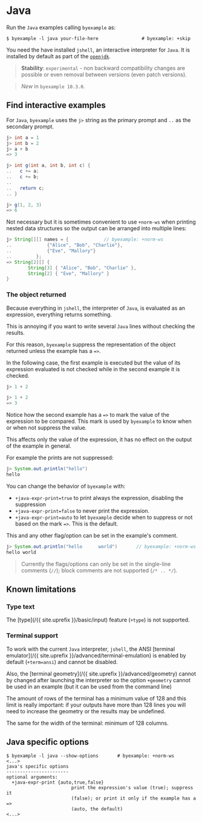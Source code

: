 # Java

Run the `Java` examples calling `byexample` as:

```shell
$ byexample -l java your-file-here                # byexample: +skip
```

You need the have installed `jshell`, an interactive interpreter
for `Java`. It is installed by default as part of the
[`openjdk`](https://openjdk.java.net/).

> **Stability**: ``experimental`` - non backward compatibility changes are
> possible or even removal between versions (even patch versions).

> *New* in ``byexample 10.3.0``.

## Find interactive examples

For ``Java``, ``byexample`` uses the ``j>`` string as the primary prompt
and ``..`` as the secondary prompt.


```java
j> int a = 1
j> int b = 2
j> a + b
=> 3

j> int g(int a, int b, int c) {
..   c += a;
..   c += b;
..
..   return c;
.. }

j> g(1, 2, 3)
=> 6
```

Not necessary but it is sometimes convenient to use `+norm-ws`
when printing nested data structures so the output can be arranged into
multiple lines:

```java
j> String[][] names = {             // byexample: +norm-ws
..             {"Alice", "Bob", "Charlie"},
..             {"Eve", "Mallory"}
..         };
=> String[2][] {
        String[3] { "Alice", "Bob", "Charlie" },
        String[2] { "Eve", "Mallory" }
}
```

### The object returned

Because everything in `jshell`, the interpreter of `Java`, is evaluated
as an expression, everything returns something.

This is annoying if you want to write several ``Java`` lines without checking
the results.

For this reason, ``byexample`` suppress the representation of the object
returned unless the example has a ``=>``.

In the following case, the first example is executed but the value of
its expression evaluated is not checked while in the second example
it is checked.

```java
j> 1 + 2

j> 1 + 2
=> 3
```

Notice how the second example has a `=>` to mark the value of the
expression to be compared. This mark is used by `byexample` to know when
or when not suppress the value.

This affects only the value of the expression, it has no effect on the
output of the example in general.

For example the prints are not suppressed:

```java
j> System.out.println("hello")
hello
```

You can change the behavior of `byexample` with:

 - `+java-expr-print=true` to print always the expression, disabling the
suppression
 - `+java-expr-print=false` to never print the expression.
 - `+java-expr-print=auto` to let `byexample` decide when to suppress or
not based on the mark `=>`. This is the default.

This and any other flag/option can be set in the example's comment.

```java
j> System.out.println("hello      world")       // byexample: +norm-ws
hello world
```

> Currently the flags/options can only be set in the single-line
> comments (`//`); block comments are not supported (`/* .. */`).

## Known limitations

### Type text

The [type](/{{ site.uprefix }}/basic/input)
feature (`+type`) is not supported.

### Terminal support

To work with the current `Java` interpreter, ``jshell``, the ANSI
[terminal emulator](/{{ site.uprefix }}/advanced/terminal-emulation) is
enabled by default (``+term=ansi``) and cannot be disabled.

Also, the [terminal geometry](/{{ site.uprefix }}/advanced/geometry)
cannot by changed after launching the interpreter
so the option ``+geometry`` cannot be used in an example (but it can be
used from the command line)

The amount of rows of the terminal has a minimum value of 128 and this limit
is really important: if your outputs have more than 128 lines you will need
to increase the geometry or the results may be undefined.

The same for the width of the terminal: minimum of 128 columns.

## Java specific options

```
$ byexample -l java --show-options       # byexample: +norm-ws
<...>
java's specific options
-----------------------
optional arguments:
  +java-expr-print {auto,true,false}
                        print the expression's value (true); suppress it
                        (false); or print it only if the example has a =>
                        (auto, the default)
<...>
```
